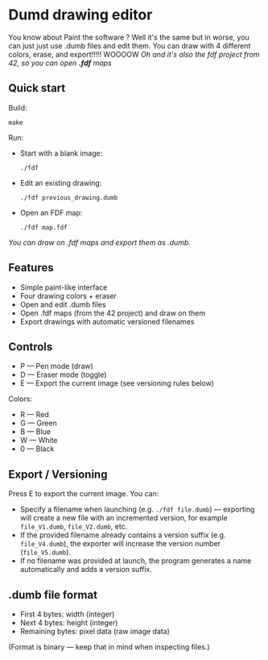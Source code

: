 # Dumd drawing editor

You know about Paint the software ? Well it's the same but in worse, you can just just use .dumb files and edit them. You can draw with 4 different colors, erase, and export!!!!! WOOOOW
_Oh and it's also the fdf project from 42, so you can open **.fdf** maps_

## Quick start

Build:

```
make
```

Run:

- Start with a blank image:
  ```
  ./fdf
  ```
- Edit an existing drawing:
  ```
  ./fdf previous_drawing.dumb
  ```
- Open an FDF map:
  ```
  ./fdf map.fdf
  ```

_You can draw on .fdf maps and export them as .dumb._

## Features

- Simple paint-like interface
- Four drawing colors + eraser
- Open and edit .dumb files
- Open .fdf maps (from the 42 project) and draw on them
- Export drawings with automatic versioned filenames

## Controls

- P — Pen mode (draw)
- D — Eraser mode (toggle)
- E — Export the current image (see versioning rules below)

Colors:

- R — Red
- G — Green
- B — Blue
- W — White
- 0 — Black

## Export / Versioning

Press E to export the current image. You can:

- Specify a filename when launching (e.g. `./fdf file.dumb`) — exporting will create a new file with an incremented version, for example `file_V1.dumb`, `file_V2.dumb`, etc.
- If the provided filename already contains a version suffix (e.g. `file_V4.dumb`), the exporter will increase the version number (`file_V5.dumb`).
- If no filename was provided at launch, the program generates a name automatically and adds a version suffix.

## .dumb file format

- First 4 bytes: width (integer)
- Next 4 bytes: height (integer)
- Remaining bytes: pixel data (raw image data)

(Format is binary — keep that in mind when inspecting files.)
